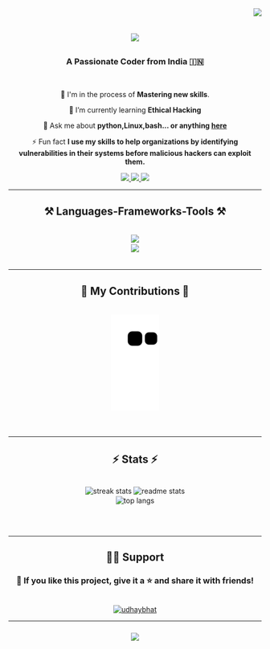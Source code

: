 <img align="right" src="https://visitor-badge.laobi.icu/badge?page_id=udhaybhat00.udhaybhat00" />

<h1 align="center"> 
    <img src="https://readme-typing-svg.herokuapp.com/?font=Righteous&size=35&center=true&vCenter=true&width=500&height=70&duration=4000&lines=Hi+There!+👋;+I'm+Udhay+Bhat!;" />
</h1>

<h3 align="center">A Passionate Coder from India 🇮🇳</h3>

<br/>

 </div>
 
<div align="center">

🔭 I'm in the process of **Mastering new skills**.
 
 🌱 I’m currently learning **Ethical Hacking**

 💬 Ask me about **python,Linux,bash... or anything [here](https://github.com/ayushmaan76/ayushmaan76/issues)**

 ⚡ Fun fact **I use my skills to help organizations by identifying vulnerabilities in their systems before malicious hackers can exploit them.**
 
 </div>
 
<div align="center"> 
  <a href="mailto:ayushmaan762005@gmail.com">
    <img src="https://img.shields.io/badge/Gmail-333333?style=for-the-badge&logo=gmail&logoColor=red" />
  </a>
  <a href="https://linkedin.com/in/ayushmaan76" target="_blank">
    <img src="https://img.shields.io/badge/LinkedIn-0077B5?style=for-the-badge&logo=linkedin&logoColor=white" target="_blank" />
  </a>
  <a href="https://github.com/ayushmaan76" target="_blank">
     <img src="https://img.shields.io/badge/Portfolio-FF5722?style=for-the-badge&logo=todoist&logoColor=white" target="_blank" /> <!-- sqlite, safari, google-chrome are other good icon options -->
  </a>
</div>

 <hr/>
 
<h2 align="center">⚒️ Languages-Frameworks-Tools ⚒️</h2>
<br/>
<div align="center">
   <img src="https://skillicons.dev/icons?i=html,css,bootstrap,vscode,github,c,php" />
  <br>
    <img src="https://skillicons.dev/icons?i=python,javascript,linux,bash,ruby" /><br>
</div>
</div>

<br/>
<hr/>

<div align="center">
  <h2>🐍 My Contributions 🐍</h2>
  <br>
      <img alt="snake eating my contributions" src="https://raw.githubusercontent.com/udhaybhat00/udhaybhat00/output/github-contribution-grid-snake.svg" />
  <br/><br/><br/>
</div>

<hr/>

<h2 align="center">⚡ Stats ⚡</h2>
<br>
<div align=center>

  <img width=390 src="https://streak-stats.demolab.com?user=udhaybhat00&theme=react&border_radius=10" alt="streak stats"/>

  <img width=390 src="https://github-readme-stats.vercel.app/api?username=udhaybhat00&show_icons=true&theme=react&rank_icon=github&border_radius=10" alt="readme stats" />

  <br/>
 <img width=325 align="center" src="https://github-readme-stats.vercel.app/api/top-langs/?username=udhaybhat00&layout=compact&theme=react&border_radius=10&size_weight=0.5&count_weight=0.5&exclude_repo=github-readme-stats" alt="top langs" />
</div>

<br/><br/>
<hr/>
<h2 align="center">🙋‍♂️ Support</h2>


<h3 align="center">💙 If you like this project, give it a ⭐ and share it with friends!</h3>
<br>
<div align="center">
    <a href="https://www.buymeacoffee.com/udhaybhat">
        <img src="https://cdn.buymeacoffee.com/buttons/v2/default-yellow.png" alt="udhaybhat" height="50" width="210">
    </a>
</div>

<hr>
<h3 align="center">
    <img src="https://readme-typing-svg.herokuapp.com/?font=Righteous&size=25&center=true&vCenter=true&width=500&height=70&duration=4000&lines=Thanks+for+visiting!+✌️;+Shoot+me+a+message+on+Linkedin!;I'm+always+down+to+collab+:)">
</h3>
 <br/>
